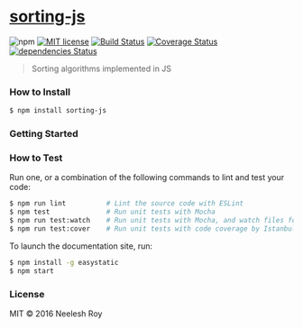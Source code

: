 # [sorting-js](https://github.com/neeleshroy/sorting-js)


![npm](https://img.shields.io/npm/v/npm.svg?style=flat-square)
[![MIT license](https://img.shields.io/badge/License-MIT-blue.svg)](https://lbesson.mit-license.org/)
[![Build Status](https://travis-ci.org/NeeleshRoy/sorting-js.svg?branch=develop)](https://travis-ci.org/NeeleshRoy/sorting-js)
[![Coverage Status](https://coveralls.io/repos/github/NeeleshRoy/sorting-js/badge.svg)](https://coveralls.io/github/NeeleshRoy/sorting-js)
[![dependencies Status](https://david-dm.org/neeleshroy/sorting-js/status.svg?style=flat-square)](https://david-dm.org/neeleshroy/sorting-js)

> Sorting algorithms implemented in JS

### How to Install

```sh
$ npm install sorting-js
```

### Getting Started


### How to Test

Run one, or a combination of the following commands to lint and test your code:

```sh
$ npm run lint          # Lint the source code with ESLint
$ npm test              # Run unit tests with Mocha
$ npm run test:watch    # Run unit tests with Mocha, and watch files for changes
$ npm run test:cover    # Run unit tests with code coverage by Istanbul
```

To launch the documentation site, run:

```sh
$ npm install -g easystatic
$ npm start
```

### License

MIT © 2016 Neelesh Roy
